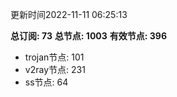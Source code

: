 更新时间2022-11-11 06:25:13

**总订阅: 73**
**总节点: 1003**
**有效节点: 396**
- trojan节点: 101
- v2ray节点: 231
- ss节点: 64
